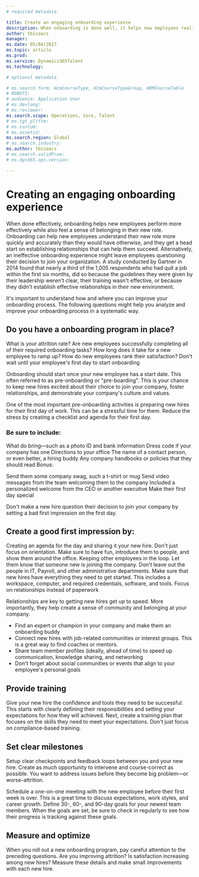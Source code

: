 ```yaml
---
# required metadata

title: Create an engaging onboarding experience
description: When onboarding is done well, it helps new employees realize a sense of belonging in their new organization.
author: tbisaacs
manager:
ms.date: 05/04/2017
ms.topic: article
ms.prod:
ms.service: Dynamics365Talent
ms.technology:

# optional metadata

# ms.search.form: HcmCourseType, HcmCourseTypeGroup, HRMCourseTable
# ROBOTS:
# audience: Application User
# ms.devlang:
# ms.reviewer:
ms.search.scope: Operations, Core, Talent
# ms.tgt_pltfrm:
# ms.custom:
# ms.assetid:
ms.search.region: Global
# ms.search.industry:
ms.author: tbisaacs
# ms.search.validFrom:
# ms.dyn365.ops.version:

---
```


# Creating an engaging onboarding experience

When done effectively, onboarding helps new employees perform more effectively while also feel a sense of belonging in their new role. Onboarding can help new employees understand their new role more quickly and accurately than they would have otherwise, and they get a head start on establishing relationships that can help them succeed. Alternatively, an ineffective onboarding experience might leave employees questioning their decision to join your organization. A study conducted by Gartner in 2014 found that nearly a third of the 1,005 respondents who had quit a job within the first six months, did so because the guidelines they were given by their leadership weren't clear, their training wasn't effective, or because they didn't establish effective relationships in their new environment.

It's important to understand how and where you can improve your onboarding process. The following questions might help you analyze and improve your onboarding process in a systematic way.

## Do you have a onboarding program in place?
What is your attrition rate?
Are new employees successfully completing all of their required onboarding tasks?
How long does it take for a new employee to ramp up?
How do new employees rank their satisfaction?
Don't wait until your employee's first day to start onboarding

Onboarding should start once your new employee has a start date. This often referred to as pre-onboarding or "pre-boarding". This is your chance to keep new hires excited about their choice to join your company, foster relationships, and demonstrate your company's culture and values.

One of the most important pre-onboarding activities is preparing new hires for their first day of work. This can be a stressful time for them. Reduce the stress by creating a checklist and agenda for their first day.

### Be sure to include:

What do bring—such as a photo ID and bank information
Dress code if your company has one
Directions to your office
The name of a contact person, or even better, a hiring buddy
Any company handbooks or policies that they should read
Bonus:

Send them some company swag, such a t-shirt or mug
Send video messages from the team welcoming them to the company
Included a personalized welcome from the CEO or another executive
Make their first day special

Don't make a new hire question their decision to join your company by setting a bad first impression on the first day.

## Create a good first impression by:

Creating an agenda for the day and sharing it your new hire. Don't just focus on orientation. Make sure to have fun, introduce them to people, and show them around the office.
Keeping other employees in the loop. Let them know that someone new is joining the company. Don't leave out the people in IT, Payroll, and other administrative departments.
Make sure that new hires have everything they need to get started. This includes a workspace, computer, and required credentials, software, and tools.
Focus on relationships instead of paperwork

Relationships are key to getting new hires get up to speed. More importantly, they help create a sense of community and belonging at your company.

* Find an expert or champion in your company and make them an onboarding buddy
* Connect new hires with job-related communities or interest groups. This is a great way to find coaches or mentors.
* Share team member profiles (ideally, ahead of time) to speed up communication, knowledge sharing, and networking
* Don't forget about social communities or events that align to your employee's personal goals

## Provide training

Give your new hire the confidence and tools they need to be successful. This starts with clearly defining their responsibilities and setting your expectations for how they will achieved. Next, create a training plan that focuses on the skills they need to meet your expectations. Don't just focus on compliance-based training.

## Set clear milestones

Setup clear checkpoints and feedback loops between you and your new hire. Create as much opportunity to intervene and course-correct as possible. You want to address issues before they become big problem—or worse-attrition.

Schedule a one-on-one meeting with the new employee before their first week is over. This is a great time to discuss expectations, work styles, and career growth.
Define 30-, 60-, and 90-day goals for your newest team members. When the goals are set, be sure to check in regularly to see how their progress is  tracking against these goals.

## Measure and optimize

When you roll out a new onboarding program, pay careful attention to the preceding questions. Are you improving attrition? Is satisfaction increasing among new hires? Measure these details and make small improvements with each new hire.

